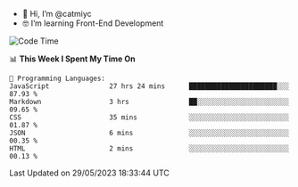 - 👋 Hi, I’m @catmiyc
- 🤓 I’m learning Front-End Development

<!---
catmiyc/catmiyc is a ✨ special ✨ repository because its `README.md` (this file) appears on your GitHub profile.
You can click the Preview link to take a look at your changes.
--->


<!--START_SECTION:waka-->
![Code Time](http://img.shields.io/badge/Code%20Time-243%20hrs%2016%20mins-blue)

📊 **This Week I Spent My Time On** 

```text
💬 Programming Languages: 
JavaScript               27 hrs 24 mins      ██████████████████████░░░   87.93 % 
Markdown                 3 hrs               ██░░░░░░░░░░░░░░░░░░░░░░░   09.65 % 
CSS                      35 mins             ░░░░░░░░░░░░░░░░░░░░░░░░░   01.87 % 
JSON                     6 mins              ░░░░░░░░░░░░░░░░░░░░░░░░░   00.35 % 
HTML                     2 mins              ░░░░░░░░░░░░░░░░░░░░░░░░░   00.13 % 
```


 Last Updated on 29/05/2023 18:33:44 UTC
<!--END_SECTION:waka-->
